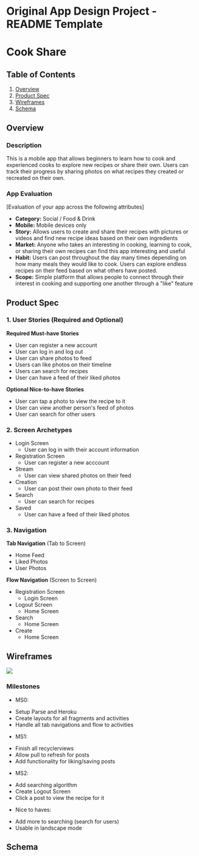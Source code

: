 Original App Design Project - README Template
===

# Cook Share

## Table of Contents
1. [Overview](#Overview)
1. [Product Spec](#Product-Spec)
1. [Wireframes](#Wireframes)
2. [Schema](#Schema)

## Overview
### Description
This is a mobile app that allows beginners to learn how to cook and experienced cooks to explore new recipes or share their own. Users can track their progress by sharing photos on what recipes they created or recreated on their own.

### App Evaluation
[Evaluation of your app across the following attributes]
- **Category:**
Social / Food & Drink
- **Mobile:**
Mobile devices only
- **Story:**
Allows users to create and share their recipes with pictures or videos and find new recipe ideas based on their own ingredients
- **Market:**
Anyone who takes an interesting in cooking, learning to cook, or sharing their own recipes can find this app interesting and useful
- **Habit:**
Users can post throughout the day many times depending on how many meals they would like to cook. Users can explore endless recipes on their feed based on what others have posted.
- **Scope:**
Simple platform that allows people to connect through their interest in cooking and supporting one another through a "like" feature

## Product Spec

### 1. User Stories (Required and Optional)

**Required Must-have Stories**

* User can register a new account
* User can log in and log out
* User can share photos to feed
* Users can like photos on their timeline
* Users can search for recipes
* User can have a feed of their liked photos

**Optional Nice-to-have Stories**

* User can tap a photo to view the recipe to it
* User can view another person's feed of photos
* User can search for other users

### 2. Screen Archetypes

* Login Screen
   * User can log in with their account information
* Registration Screen
   * User can register a new acccount
* Stream
    * User can view shared photos on their feed
* Creation
    * User can post their own photo to their feed
* Search
    * User can search for recipes
* Saved
    * User can have a feed of their liked photos

### 3. Navigation

**Tab Navigation** (Tab to Screen)

* Home Feed
* Liked Photos
* User Photos

**Flow Navigation** (Screen to Screen)

* Registration Screen
    * Login Screen
* Logout Screen
   * Home Screen
* Search
   * Home Screen
* Create
    * Home Screen

## Wireframes

![](https://i.imgur.com/QJJAlt8.jpg)

### Milestones
 *  MS0: 
 - Setup Parse and Heroku 
 - Create layouts for all fragments and activities
 - Handle all tab navigations and flow to activities

*  MS1:
 - Finish all recyclerviews
 - Allow pull to refresh for posts
 - Add functionality for liking/saving posts

*  MS2: 
 - Add searching algorithm
 - Create Logout Screen
 - Click a post to view the recipe for it

* Nice to haves:
 - Add more to searching (search for users)
 - Usable in landscape mode 
## Schema 
